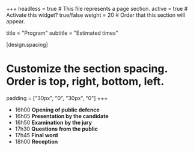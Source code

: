 +++
headless = true  # This file represents a page section.
active = true  # Activate this widget? true/false
weight = 20  # Order that this section will appear.

title = "Program"
subtitle = "Estimated times"

[design.spacing]
  # Customize the section spacing. Order is top, right, bottom, left.
  padding = ["30px", "0", "30px", "0"]
+++

- 16h00 **Opening of public defence**
- 16h05 **Presentation by the candidate**
- 16h50 **Examination by the jury**
- 17h30 **Questions from the public**
- 17h45 **Final word**
- 18h00 **Reception**
